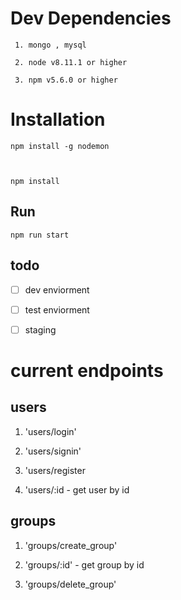 
# Dev Dependencies

	 1. mongo , mysql
       
     2. node v8.11.1 or higher
       
     3. npm v5.6.0 or higher

  

# Installation

  

	npm install -g nodemon

	  

	npm install

  

## Run

  

	npm run start

  

## todo

  

 - [ ] dev enviorment
 - [ ] test enviorment
 - [ ] staging

  

# current endpoints

  

## users

  

1. 'users/login'

  

2. 'users/signin'

  

3. 'users/register

  

4. 'users/:id - get user by id

  

## groups

  

1. 'groups/create_group'

  

2. 'groups/:id' - get group by id

  

3. 'groups/delete_group'

